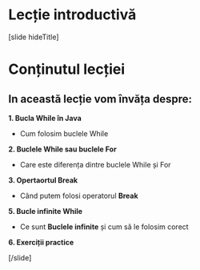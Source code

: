 # Lecție introductivă
[slide hideTitle]

# Conținutul lecției

## In această lecție vom învăța despre:

**1. Bucla While în Java**

- Cum folosim buclele While

**2. Buclele While sau buclele For**

- Care este diferența dintre buclele While și For

**3. Opertaortul Break**

- Când putem folosi operatorul **Break**


**5. Bucle infinite While**

- Ce sunt **Buclele infinite** și cum să le folosim corect

**6. Exerciții practice**




[/slide]